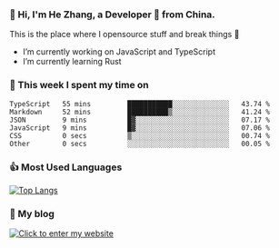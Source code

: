 ### 👋 Hi, I'm He Zhang, a Developer 🚀 from China.

This is the place where I opensource stuff and break things :rofl:

- I’m currently working on JavaScript and TypeScript
- I’m currently learning Rust

### 💪 This week I spent my time on 
<!--START_SECTION:waka-->

```text
TypeScript   55 mins         ███████████░░░░░░░░░░░░░░   43.74 %
Markdown     52 mins         ██████████▒░░░░░░░░░░░░░░   41.24 %
JSON         9 mins          █▓░░░░░░░░░░░░░░░░░░░░░░░   07.17 %
JavaScript   9 mins          █▓░░░░░░░░░░░░░░░░░░░░░░░   07.06 %
CSS          0 secs          ▒░░░░░░░░░░░░░░░░░░░░░░░░   00.74 %
Other        0 secs          ░░░░░░░░░░░░░░░░░░░░░░░░░   00.05 %
```

<!--END_SECTION:waka-->

### 👍 Most Used Languages
[![Top Langs](https://github-readme-stats.vercel.app/api/top-langs/?username=zhanghecool&layout=compact)](https://zhanghe.cool)

### 🌈 My blog 
[![Click to enter my website](https://cdn.jsdelivr.net/gh/zhanghecool/assets/images/gif/zhanghecools.gif)](https://zhanghe.cool)
